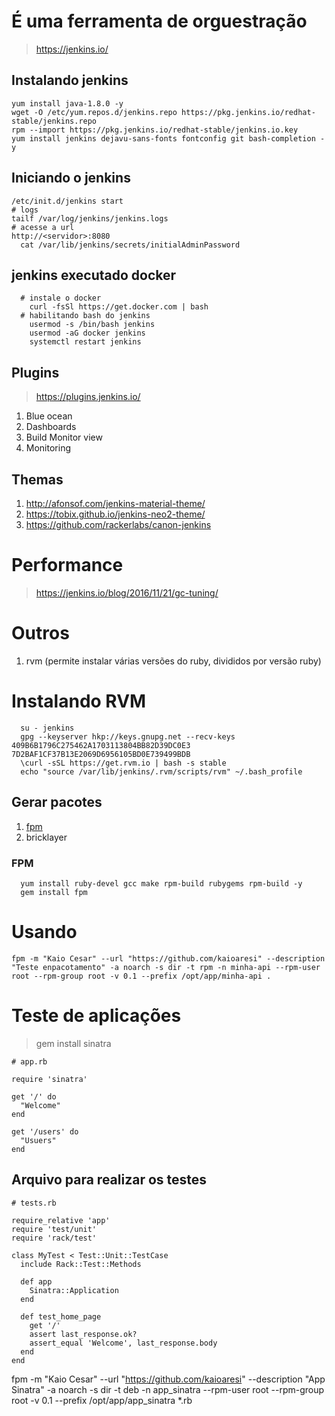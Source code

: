 # É uma ferramenta de orguestração
> https://jenkins.io/

## Instalando jenkins

```
yum install java-1.8.0 -y
wget -O /etc/yum.repos.d/jenkins.repo https://pkg.jenkins.io/redhat-stable/jenkins.repo
rpm --import https://pkg.jenkins.io/redhat-stable/jenkins.io.key
yum install jenkins dejavu-sans-fonts fontconfig git bash-completion -y
```

## Iniciando o jenkins
```
/etc/init.d/jenkins start
# logs
tailf /var/log/jenkins/jenkins.logs
# acesse a url
http://<servidor>:8080
  cat /var/lib/jenkins/secrets/initialAdminPassword
```

## jenkins executado docker

```
  # instale o docker
    curl -fsSl https://get.docker.com | bash
  # habilitando bash do jenkins
    usermod -s /bin/bash jenkins
    usermod -aG docker jenkins
    systemctl restart jenkins
```

## Plugins
> https://plugins.jenkins.io/

1. Blue ocean
2. Dashboards
3. Build Monitor view
4. Monitoring


## Themas

1. http://afonsof.com/jenkins-material-theme/
2. https://tobix.github.io/jenkins-neo2-theme/
3. https://github.com/rackerlabs/canon-jenkins


# Performance
> https://jenkins.io/blog/2016/11/21/gc-tuning/


# Outros

1. rvm (permite instalar várias versões do ruby, divididos por versão ruby)

# Instalando RVM

```
  su - jenkins
  gpg --keyserver hkp://keys.gnupg.net --recv-keys 409B6B1796C275462A1703113804BB82D39DC0E3 7D2BAF1CF37B13E2069D6956105BD0E739499BDB
  \curl -sSL https://get.rvm.io | bash -s stable
  echo "source /var/lib/jenkins/.rvm/scripts/rvm" ~/.bash_profile
```


## Gerar pacotes

1. [fpm](https://github.com/jordansissel/fpm)
2. bricklayer

### FPM
```
  yum install ruby-devel gcc make rpm-build rubygems rpm-build -y
  gem install fpm
```

# Usando

```
fpm -m "Kaio Cesar" --url "https://github.com/kaioaresi" --description "Teste enpacotamento" -a noarch -s dir -t rpm -n minha-api --rpm-user root --rpm-group root -v 0.1 --prefix /opt/app/minha-api .
```



# Teste de aplicações
> gem install sinatra

```
# app.rb

require 'sinatra'

get '/' do
  "Welcome"
end

get '/users' do
  "Usuers"
end
```

## Arquivo para realizar os testes

```
# tests.rb

require_relative 'app'
require 'test/unit'
require 'rack/test'

class MyTest < Test::Unit::TestCase
  include Rack::Test::Methods

  def app
    Sinatra::Application
  end

  def test_home_page
    get '/'
    assert last_response.ok?
    assert_equal 'Welcome', last_response.body
  end
end
```

fpm -m "Kaio Cesar" --url "https://github.com/kaioaresi" --description "App Sinatra" -a noarch -s dir -t deb -n app_sinatra --rpm-user root --rpm-group root -v 0.1 --prefix /opt/app/app_sinatra *.rb
